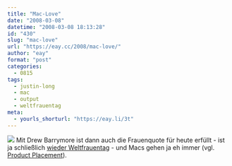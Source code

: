 ```yaml
---
title: "Mac-Love"
date: "2008-03-08"
datetime: "2008-03-08 18:13:28"
id: "430"
slug: "mac-love"
url: "https://eay.cc/2008/mac-love/"
author: "eay"
format: "post"
categories:
  - 0815
tags:
  - justin-long
  - mac
  - output
  - weltfrauentag
meta:
  - yourls_shorturl: "https://eay.li/3t"
---
```


![](/uploads/2008/macdrew.jpg) Mit Drew Barrymore ist dann auch die Frauenquote für heute erfüllt - ist ja schließlich [wieder Weltfrauentag](//eay.cc/2007/wortspielerei/) - und Macs gehen ja eh immer (vgl. [Product Placement](//eay.cc/2007/product-placement/)).
